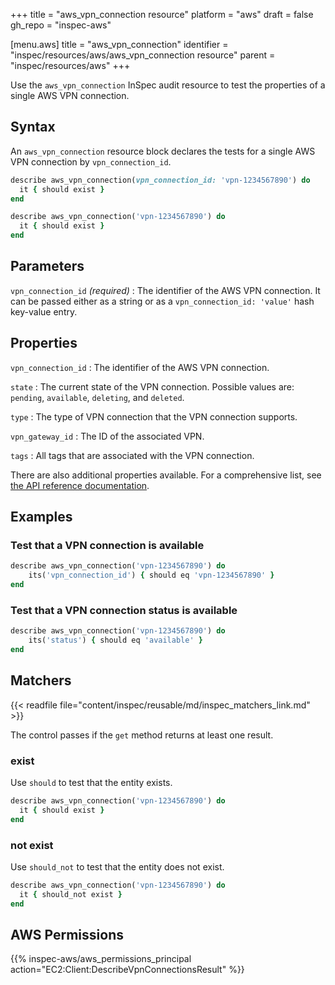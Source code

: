 +++
title = "aws_vpn_connection resource"
platform = "aws"
draft = false
gh_repo = "inspec-aws"

[menu.aws]
title = "aws_vpn_connection"
identifier = "inspec/resources/aws/aws_vpn_connection resource"
parent = "inspec/resources/aws"
+++

Use the `aws_vpn_connection` InSpec audit resource to test the properties of a single AWS VPN connection.

## Syntax

An `aws_vpn_connection` resource block declares the tests for a single AWS VPN connection by `vpn_connection_id`.

```ruby
describe aws_vpn_connection(vpn_connection_id: 'vpn-1234567890') do
  it { should exist }
end
```

```ruby
describe aws_vpn_connection('vpn-1234567890') do
  it { should exist }
end
```

## Parameters

`vpn_connection_id` _(required)_
: The identifier of the AWS VPN connection. It can be passed either as a string or as a `vpn_connection_id: 'value'` hash key-value entry.

## Properties

`vpn_connection_id`
: The identifier of the AWS VPN connection.

`state`
: The current state of the VPN connection. Possible values are: `pending`, `available`, `deleting`, and `deleted`.

`type`
: The type of VPN connection that the VPN connection supports.

`vpn_gateway_id`
: The ID of the associated VPN.

`tags`
: All tags that are associated with the VPN connection.

There are also additional properties available. For a comprehensive list, see [the API reference documentation](https://docs.aws.amazon.com/sdk-for-ruby/v3/api/Aws/EC2/Types/VpnConnection.html).

## Examples

### Test that a VPN connection is available

```ruby
describe aws_vpn_connection('vpn-1234567890') do
    its('vpn_connection_id') { should eq 'vpn-1234567890' }
end
```

### Test that a VPN connection status is available

```ruby
describe aws_vpn_connection('vpn-1234567890') do
    its('status') { should eq 'available' }
end
```

## Matchers

{{< readfile file="content/inspec/reusable/md/inspec_matchers_link.md" >}}

The control passes if the `get` method returns at least one result.

### exist

Use `should` to test that the entity exists.

```ruby
describe aws_vpn_connection('vpn-1234567890') do
  it { should exist }
end
```

### not exist

Use `should_not` to test that the entity does not exist.

```ruby
describe aws_vpn_connection('vpn-1234567890') do
  it { should_not exist }
end
```

## AWS Permissions

{{% inspec-aws/aws_permissions_principal action="EC2:Client:DescribeVpnConnectionsResult" %}}
